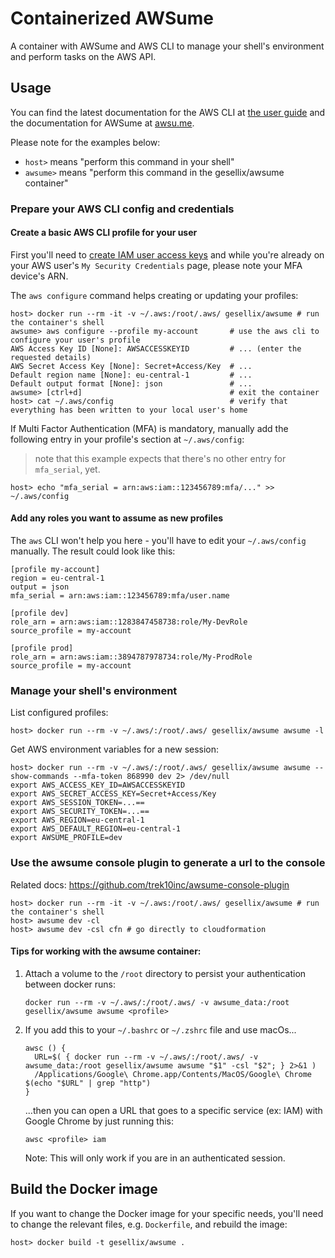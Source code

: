 # Containerized AWSume

A container with AWSume and AWS CLI to manage your shell's environment and perform tasks on the AWS API.

## Usage

You can find the latest documentation for the AWS CLI at [the user guide](https://docs.aws.amazon.com/cli/latest/userguide/cli-configure-files.html)
 and the documentation for AWSume at [awsu.me](https://awsu.me/).

Please note for the examples below:
- `host>` means "perform this command in your shell"
- `awsume>` means "perform this command in the gesellix/awsume container"

### Prepare your AWS CLI config and credentials

#### Create a basic AWS CLI profile for your user

First you'll need to [create IAM user access keys](https://docs.aws.amazon.com/IAM/latest/UserGuide/id_credentials_access-keys.html#Using_CreateAccessKey)
 and while you're already on your AWS user's `My Security Credentials` page, please note your MFA device's ARN.

The `aws configure` command helps creating or updating your profiles:

```shell script
host> docker run --rm -it -v ~/.aws:/root/.aws/ gesellix/awsume # run the container's shell
awsume> aws configure --profile my-account       # use the aws cli to configure your user's profile
AWS Access Key ID [None]: AWSACCESSKEYID         # ... (enter the requested details)
AWS Secret Access Key [None]: Secret+Access/Key  # ...
Default region name [None]: eu-central-1         # ...
Default output format [None]: json               # ...
awsume> [ctrl+d]                                 # exit the container
host> cat ~/.aws/config                          # verify that everything has been written to your local user's home
```

If Multi Factor Authentication (MFA) is mandatory, manually add the following entry in your profile's section at `~/.aws/config`:

> note that this example expects that there's no other entry for `mfa_serial`, yet.

```shell script
host> echo "mfa_serial = arn:aws:iam::123456789:mfa/..." >> ~/.aws/config
```

#### Add any roles you want to assume as new profiles

The `aws` CLI won't help you here - you'll have to edit your `~/.aws/config` manually. The result could look like this:

```text
[profile my-account]
region = eu-central-1
output = json
mfa_serial = arn:aws:iam::123456789:mfa/user.name

[profile dev]
role_arn = arn:aws:iam::1283847458738:role/My-DevRole
source_profile = my-account

[profile prod]
role_arn = arn:aws:iam::3894787978734:role/My-ProdRole
source_profile = my-account
```

### Manage your shell's environment

List configured profiles:

```shell script
host> docker run --rm -v ~/.aws/:/root/.aws/ gesellix/awsume awsume -l
```

Get AWS environment variables for a new session:

```shell script
host> docker run --rm -v ~/.aws/:/root/.aws/ gesellix/awsume awsume --show-commands --mfa-token 868990 dev 2> /dev/null
export AWS_ACCESS_KEY_ID=AWSACCESSKEYID
export AWS_SECRET_ACCESS_KEY=Secret+Access/Key
export AWS_SESSION_TOKEN=...==
export AWS_SECURITY_TOKEN=...==
export AWS_REGION=eu-central-1
export AWS_DEFAULT_REGION=eu-central-1
export AWSUME_PROFILE=dev
```

### Use the awsume console plugin to generate a url to the console
Related docs: https://github.com/trek10inc/awsume-console-plugin
```
host> docker run --rm -it -v ~/.aws:/root/.aws/ gesellix/awsume # run the container's shell
host> awsume dev -cl
host> awsume dev -csl cfn # go directly to cloudformation
```
#### Tips for working with the awsume container:
1. Attach a volume to the `/root` directory to persist your authentication between docker runs:

	`docker run --rm -v ~/.aws/:/root/.aws/ -v awsume_data:/root gesellix/awsume awsume <profile>`
2. If you add this to your `~/.bashrc` or `~/.zshrc` file and use macOs...
	```
    awsc () {
      URL=$( { docker run --rm -v ~/.aws/:/root/.aws/ -v awsume_data:/root gesellix/awsume awsume "$1" -csl "$2"; } 2>&1 )
      /Applications/Google\ Chrome.app/Contents/MacOS/Google\ Chrome $(echo "$URL" | grep "http")
   }
	```
	...then you can open a URL that goes to a specific service (ex: IAM) with Google Chrome by just running this:
	```
	awsc <profile> iam
	```
	Note: This will only work if you are in an authenticated session.


## Build the Docker image

If you want to change the Docker image for your specific needs, you'll need to change the relevant files, e.g. `Dockerfile`, and rebuild the image:

    host> docker build -t gesellix/awsume .
